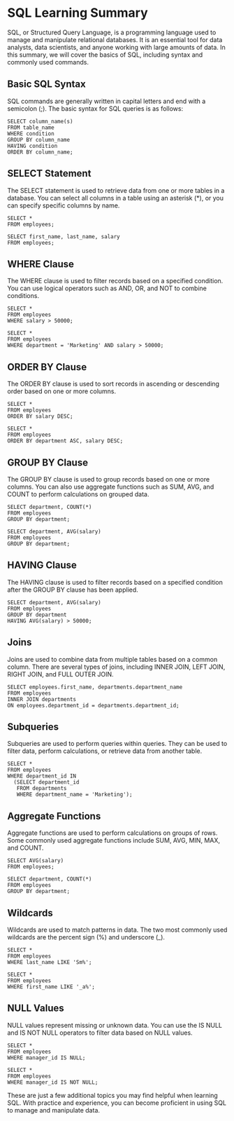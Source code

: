 # SQL Learning Summary

SQL, or Structured Query Language, is a programming language used to manage and manipulate relational databases. It is an essential tool for data analysts, data scientists, and anyone working with large amounts of data. In this summary, we will cover the basics of SQL, including syntax and commonly used commands.

## Basic SQL Syntax

SQL commands are generally written in capital letters and end with a semicolon (;). The basic syntax for SQL queries is as follows:

```
SELECT column_name(s)
FROM table_name
WHERE condition
GROUP BY column_name
HAVING condition
ORDER BY column_name;

```

## SELECT Statement

The SELECT statement is used to retrieve data from one or more tables in a database. You can select all columns in a table using an asterisk (\*), or you can specify specific columns by name.

```
SELECT *
FROM employees;

```

```
SELECT first_name, last_name, salary
FROM employees;

```

## WHERE Clause

The WHERE clause is used to filter records based on a specified condition. You can use logical operators such as AND, OR, and NOT to combine conditions.

```
SELECT *
FROM employees
WHERE salary > 50000;

```

```
SELECT *
FROM employees
WHERE department = 'Marketing' AND salary > 50000;

```

## ORDER BY Clause

The ORDER BY clause is used to sort records in ascending or descending order based on one or more columns.

```
SELECT *
FROM employees
ORDER BY salary DESC;

```

```
SELECT *
FROM employees
ORDER BY department ASC, salary DESC;

```

## GROUP BY Clause

The GROUP BY clause is used to group records based on one or more columns. You can also use aggregate functions such as SUM, AVG, and COUNT to perform calculations on grouped data.

```
SELECT department, COUNT(*)
FROM employees
GROUP BY department;

```

```
SELECT department, AVG(salary)
FROM employees
GROUP BY department;

```

## HAVING Clause

The HAVING clause is used to filter records based on a specified condition after the GROUP BY clause has been applied.

```
SELECT department, AVG(salary)
FROM employees
GROUP BY department
HAVING AVG(salary) > 50000;

```

## Joins

Joins are used to combine data from multiple tables based on a common column. There are several types of joins, including INNER JOIN, LEFT JOIN, RIGHT JOIN, and FULL OUTER JOIN.

```
SELECT employees.first_name, departments.department_name
FROM employees
INNER JOIN departments
ON employees.department_id = departments.department_id;

```

## Subqueries

Subqueries are used to perform queries within queries. They can be used to filter data, perform calculations, or retrieve data from another table.

```
SELECT *
FROM employees
WHERE department_id IN
  (SELECT department_id
   FROM departments
   WHERE department_name = 'Marketing');

```

## Aggregate Functions

Aggregate functions are used to perform calculations on groups of rows. Some commonly used aggregate functions include SUM, AVG, MIN, MAX, and COUNT.

```
SELECT AVG(salary)
FROM employees;

```

```
SELECT department, COUNT(*)
FROM employees
GROUP BY department;

```

## Wildcards

Wildcards are used to match patterns in data. The two most commonly used wildcards are the percent sign (%) and underscore (\_).

```
SELECT *
FROM employees
WHERE last_name LIKE 'Sm%';

```

```
SELECT *
FROM employees
WHERE first_name LIKE '_a%';

```

## NULL Values

NULL values represent missing or unknown data. You can use the IS NULL and IS NOT NULL operators to filter data based on NULL values.

```
SELECT *
FROM employees
WHERE manager_id IS NULL;

```

```
SELECT *
FROM employees
WHERE manager_id IS NOT NULL;

```

These are just a few additional topics you may find helpful when learning SQL. With practice and experience, you can become proficient in using SQL to manage and manipulate data.